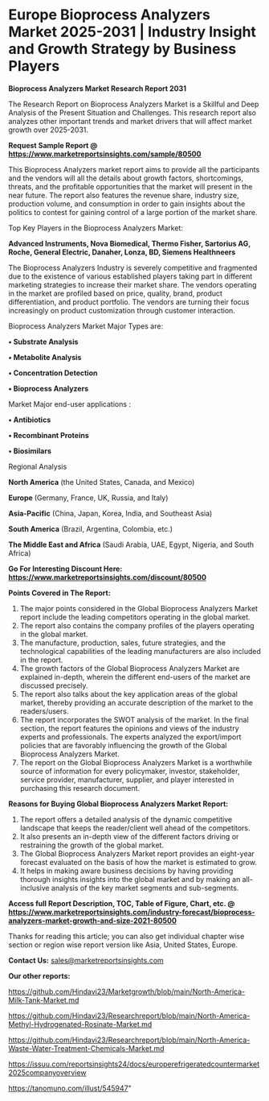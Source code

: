 # Europe Bioprocess Analyzers Market 2025-2031 | Industry Insight and Growth Strategy by Business Players

<strong>Bioprocess Analyzers Market Research Report 2031</strong>

The Research Report on Bioprocess Analyzers Market is a Skillful and Deep Analysis of the Present Situation and Challenges. This research report also analyzes other important trends and market drivers that will affect market growth over 2025-2031.

<strong>Request Sample Report @ <a href=https://www.marketreportsinsights.com/sample/80500>https://www.marketreportsinsights.com/sample/80500</a></strong>

This Bioprocess Analyzers market report aims to provide all the participants and the vendors will all the details about growth factors, shortcomings, threats, and the profitable opportunities that the market will present in the near future. The report also features the revenue share, industry size, production volume, and consumption in order to gain insights about the politics to contest for gaining control of a large portion of the market share.

Top Key Players in the Bioprocess Analyzers Market:

<strong>Advanced Instruments, Nova Biomedical, Thermo Fisher, Sartorius AG, Roche, General Electric, Danaher, Lonza, BD, Siemens Healthneers</strong>

The Bioprocess Analyzers Industry is severely competitive and fragmented due to the existence of various established players taking part in different marketing strategies to increase their market share. The vendors operating in the market are profiled based on price, quality, brand, product differentiation, and product portfolio. The vendors are turning their focus increasingly on product customization through customer interaction.

Bioprocess Analyzers Market Major Types are:

<strong>• Substrate Analysis

• Metabolite Analysis

• Concentration Detection

• Bioprocess Analyzers</strong>

Market Major end-user applications :

<strong>• Antibiotics

• Recombinant Proteins

• Biosimilars</strong>

Regional Analysis

</u><strong><b>North America</b></strong> (the United States, Canada, and Mexico)

<strong><b>Europe </b></strong>(Germany, France, UK, Russia, and Italy)

<strong><b>Asia-Pacific</b></strong> (China, Japan, Korea, India, and Southeast Asia)

<strong><b>South America</b></strong> (Brazil, Argentina, Colombia, etc.)

<strong><b>The Middle East and Africa</b></strong> (Saudi Arabia, UAE, Egypt, Nigeria, and South Africa)

<strong>Go For Interesting Discount Here: <a href=https://www.marketreportsinsights.com/discount/80500>https://www.marketreportsinsights.com/discount/80500</a></strong>

<strong>Points Covered in The Report:</strong>
<ol>
  <li>The major points considered in the Global Bioprocess Analyzers Market report include the leading competitors operating in the global market.</li>
  <li>The report also contains the company profiles of the players operating in the global market.</li>
  <li>The manufacture, production, sales, future strategies, and the technological capabilities of the leading manufacturers are also included in the report.</li>
  <li>The growth factors of the Global Bioprocess Analyzers Market are explained in-depth, wherein the different end-users of the market are discussed precisely.</li>
  <li>The report also talks about the key application areas of the global market, thereby providing an accurate description of the market to the readers/users.</li>
  <li>The report incorporates the SWOT analysis of the market. In the final section, the report features the opinions and views of the industry experts and professionals. The experts analyzed the export/import policies that are favorably influencing the growth of the Global Bioprocess Analyzers Market.</li>
  <li>The report on the Global Bioprocess Analyzers Market is a worthwhile source of information for every policymaker, investor, stakeholder, service provider, manufacturer, supplier, and player interested in purchasing this research document.</li>
</ol>
<strong>Reasons for Buying Global Bioprocess Analyzers Market Report:</strong>

<ol>
  <li>The report offers a detailed analysis of the dynamic competitive landscape that keeps the reader/client well ahead of the competitors.</li>
  <li>It also presents an in-depth view of the different factors driving or restraining the growth of the global market.</li>
  <li>The Global Bioprocess Analyzers Market report provides an eight-year forecast evaluated on the basis of how the market is estimated to grow.</li>
  <li>It helps in making aware business decisions by having providing thorough insights insights into the global market and by making an all-inclusive analysis of the key market segments and sub-segments.</li>
</ol>
<strong>Access full Report Description, TOC, Table of Figure, Chart, etc. @ <a href=https://www.marketreportsinsights.com/industry-forecast/bioprocess-analyzers-market-growth-and-size-2021-80500>https://www.marketreportsinsights.com/industry-forecast/bioprocess-analyzers-market-growth-and-size-2021-80500</a></strong>


Thanks for reading this article; you can also get individual chapter wise section or region wise report version like Asia, United States, Europe.

<strong>Contact Us:</strong>
sales@marketreportsinsights.com

<strong>Our other reports:</strong>

<a href=https://github.com/Hindavi23/Marketgrowth/blob/main/North-America-Milk-Tank-Market.md>https://github.com/Hindavi23/Marketgrowth/blob/main/North-America-Milk-Tank-Market.md</a>

<a href=https://github.com/Hindavi23/Researchreport/blob/main/North-America-Methyl-Hydrogenated-Rosinate-Market.md>https://github.com/Hindavi23/Researchreport/blob/main/North-America-Methyl-Hydrogenated-Rosinate-Market.md</a>

<a href=https://github.com/Hindavi23/Researchreport/blob/main/North-America-Waste-Water-Treatment-Chemicals-Market.md>https://github.com/Hindavi23/Researchreport/blob/main/North-America-Waste-Water-Treatment-Chemicals-Market.md</a>

<a href=https://issuu.com/reportsinsights24/docs/europerefrigeratedcountermarket2025companyoverview>https://issuu.com/reportsinsights24/docs/europerefrigeratedcountermarket2025companyoverview</a>

<a href=https://tanomuno.com/illust/545947>https://tanomuno.com/illust/545947</a>"
